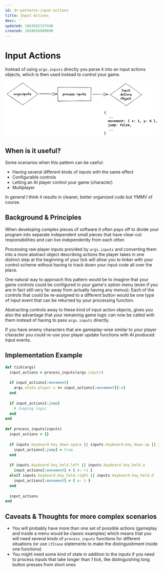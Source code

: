 ```yaml
---
id: dr-patterns-input-actions
title: Input Actions
desc: ''
updated: 1663682337448
created: 1658656908090
---
```

# Input Actions

Instead of using `args.inputs` directly you parse it into an input actions objects, which is then used instead to
control your game.

![Input Actions](./assets/images/input_actions.png)

## When is it useful?
Some scenarios when this pattern can be useful:
- Having several different kinds of inputs with the same effect
- Configurable controls
- Letting an AI player control your game (character)
- Multiplayer

In general I think it results in cleaner, better organized code but YMMV of course.

## Background & Principles
When developing complex pieces of software it often pays off to divide your program into separate independent small
pieces that have clear-cut responsibilities and can live independently from each other.

Processing raw player inputs provided by `args.inputs` and converting them into a more abstract object describing
actions the player takes in one distinct step at the beginning of your tick will allow you to tinker with your control
scheme without having to track down your input code all over the place.

One natural way to approach this pattern would be to imagine that your game controls could be configured in your game's
option menu (even if you are in fact still very far away from actually having any menus). Each of the controls that
could be re-assigned to a different button would be one type of input event that can be returned by your processing
function.

Abstracting controls away to these kind of input action objects, gives you also the advantage that your remaining game
logic can now be called with them instead of having to pass `args.inputs` directly.

If you have enemy characters that are gameplay-wise similar to your player character you could re-use your player
update functions with AI produced input events.

## Implementation Example
```rb
def tick(args)
  input_actions = process_inputs(args.inputs)

  if input_actions[:movement]
    args.state.player.x += input_actions[:movement][:x]
  end

  if input_actions[:jump]
    # Jumping logic
  end
end

def process_inputs(inputs)
  input_actions = {}

  if inputs.keyboard.key_down.space || inputs.keyboard.key_down.up || inputs.keyboard.key_down.w
    input_actions[:jump] = true
  end

  if inputs.keyboard.key_held.left || inputs.keyboard.key_held.a
    input_actions[:movement] = { x: -1 }
  elsif inputs.keyboard.key_held.right || inputs.keyboard.key_held.d
    input_actions[:movement] = { x: 1 }
  end

  input_actions
end
```

## Caveats & Thoughts for more complex scenarios
- You will probably have more than one set of possible actions (gameplay and inside a menu would be classic examples)
  which means that you will need several kinds of `process_inputs` functions for different situations (or use
  `if`/`case` statements to make the distinguishment inside one functions)
- You might need some kind of state in addition to the inputs if you need to process inputs that take longer than 1
  tick, like distinguishing long button presses from short ones
